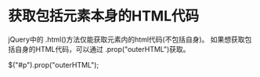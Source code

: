 # 获取包括元素本身的HTML代码

jQuery中的 .html()方法仅能获取元素内的html代码(不包括自身)。
如果想获取包括自身的HTML代码，可以通过 .prop("outerHTML")获取。

$("#p").prop("outerHTML");